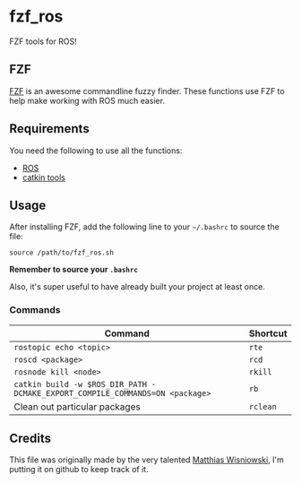 # fzf_ros
FZF tools for ROS!

## FZF
[FZF](https://github.com/junegunn/fzf) is an awesome commandline fuzzy finder. These functions use FZF to help make working with ROS much easier.

## Requirements
You need the following to use all the functions:

* [ROS](http://www.ros.org/)
* [catkin tools](https://catkin-tools.readthedocs.org/en/latest/) 

## Usage
After installing FZF, add the following line to your `~/.bashrc` to source the file:
```
source /path/to/fzf_ros.sh
```
**Remember to source your `.bashrc`**

Also, it's super useful to have already built your project at least once.

### Commands
 Command | Shortcut |
----|----|
`rostopic echo <topic>` | `rte` |
`roscd <package>` | `rcd` |
`rosnode kill <node>` | `rkill`|
`catkin build -w $ROS_DIR_PATH -DCMAKE_EXPORT_COMPILE_COMMANDS=ON <package>` | `rb`
Clean out particular packages | `rclean`|


## Credits
This file was originally made by the very talented [Matthias Wisniowski](https://github.com/mwisniowski), I'm putting it on github to keep track of it.

